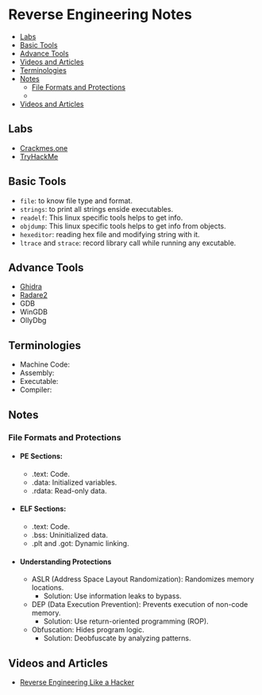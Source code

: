 # Reverse Engineering Notes
- [Labs](#labs)
- [Basic Tools](#basic-tools)
- [Advance Tools](#advance-tools)
- [Videos and Articles](#videos-and-articles)
- [Terminologies](#terminologies)
- [Notes](#notes)
  - [File Formats and Protections](#file-formats-and-protections)
  - 
- [Videos and Articles](#videos-and-articles)

## Labs
- [Crackmes.one](https://crackmes.one/)
- [TryHackMe](https://tryhackme.com/)

## Basic Tools
- `file`: to know file type and format.
- `strings`: to print all strings enside executables.
- `readelf`: This linux specific tools helps to get info.
- `objdump`: This linux specific tools helps to get info from objects.
- `hexeditor`: reading hex file and modifying string with it.
- `ltrace` and `strace`: record library call while running any excutable.
  
## Advance Tools
- [Ghidra](https://github.com/NationalSecurityAgency/ghidra)
- [Radare2](https://github.com/radareorg/radare2)
- GDB
- WinGDB
- OllyDbg

## Terminologies
- Machine Code:
- Assembly:
- Executable:
- Compiler:

## Notes
### File Formats and Protections
- #### PE Sections:
  - .text: Code.
  - .data: Initialized variables.
  - .rdata: Read-only data.
- #### ELF Sections:
  - .text: Code.
  - .bss: Uninitialized data.
  - .plt and .got: Dynamic linking.
- #### Understanding Protections
  - ASLR (Address Space Layout Randomization): Randomizes memory locations.
    - Solution: Use information leaks to bypass.
  - DEP (Data Execution Prevention): Prevents execution of non-code memory.
    - Solution: Use return-oriented programming (ROP).
  - Obfuscation: Hides program logic.
    - Solution: Deobfuscate by analyzing patterns.

## Videos and Articles
- [Reverse Engineering Like a Hacker](https://youtu.be/-__qkpSk_rg)

  
